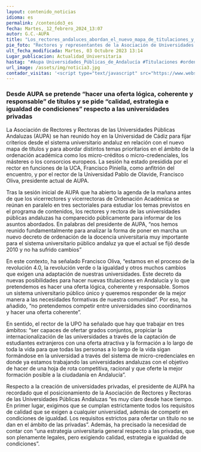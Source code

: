 ```yaml
---
layout: contenido_noticias
idioma: es
permalink: /contenido3_es
fecha: Martes,_12_febrero_2024_13:07
autor: G.C.-AUPA
title: "Los_rectores_andaluces_abordan_el_nuevo_mapa_de_titulaciones_y_piden_igualdad_respecto_a_las_universidades_privadas"
pie_foto: "Rectores y representantes de la Asociación de Universidades Públicas Andaluzas (AUPA)"
ult_fecha_modificada: Martes, 03 Octubre 2023 13:14
Lugar_publicacion: Actualidad_Universitaria
hastag: "#Aupa Universidades_Públicas_de_Andalucía #Titulaciones #ordenación_académica #universidades_privadas"
url_image: /assets/img/noticia3.jpg
contador_visitas: '<script type="text/javascript" src="https://www.websitegoodies.com/counter.php?id=75448&color=%231253bd"></script>'
---
```


### Desde AUPA se pretende “hacer una oferta lógica, coherente y responsable” de títulos y se pide “calidad, estrategia e igualdad de condiciones” respecto a las universidades privadas

La Asociación de Rectores y Rectoras de las Universidades Públicas Andaluzas (AUPA) se han reunido hoy en la Universidad de Cádiz para fijar criterios desde el sistema universitario andaluz en relación con el nuevo mapa de títulos y para abordar distintos temas prioritarios en el ámbito de la ordenación académica como los micro-créditos o micro-credenciales, los másteres o los consorcios europeos. La sesión ha estado presidida por el rector en funciones de la UCA, Francisco Piniella, como anfitrión del encuentro, y por el rector de la Universidad Pablo de Olavide, Francisco Oliva, presidente actual de AUPA.

Tras la sesión inicial de AUPA que ha abierto la agenda de la mañana antes de que los vicerrectores y vicerrectoras de Ordenación Académica se reúnan en paralelo en tres sectoriales para estudiar los temas previstos en el programa de contenidos, los rectores y rectora de las universidades públicas andaluzas ha comparecido públicamente para informar de los asuntos abordados. En palabras del presidente de AUPA, “nos hemos reunido fundamentalmente para analizar la forma de poner en marcha un nuevo decreto de ordenación de la docencia universitaria muy importante para el sistema universitario público andaluz ya que el actual se fijó desde 2010 y no ha sufrido cambios”

En este contexto, ha señalado Francisco Oliva, “estamos en el proceso de la revolución 4.0, la revolución verde o la igualdad y otros muchos cambios que exigen una adaptación de nuestras universidades. Este decreto da nuevas posibilidades para hacer nuevas titulaciones en Andalucía y lo que pretendemos es hacer una oferta lógica, coherente y responsable. Somos un sistema universitario público único y queremos responder de la mejor manera a las necesidades formativas de nuestra comunidad”. Por eso, ha añadido, “no pretendemos competir entre universidades sino coordinarnos y hacer una oferta coherente”.

En sentido, el rector de la UPO ha señalado que hay que trabajar en tres ámbitos: “ser capaces de ofertar grados conjuntos, propiciar la internacionalización de las universidades a través de la captación de estudiantes extranjeros con una oferta atractiva y la formación a lo largo de toda la vida para que todas las personas a lo largo de la vida sigan formándose en la universidad a través del sistema de micro-credenciales en donde ya estamos trabajando las universidades andaluzas con el objetivo de hacer de una hoja de rota competitiva, racional y que oferte la mejor formación posible a la ciudadanía en Andalucía”.

Respecto a la creación de universidades privadas, el presidente de AUPA ha recordado que el posicionamiento de la Asociación de Rectores y Rectoras de las Universidades Públicas Andaluzas “es muy claro desde hace tiempo. En primer lugar, exigimos que se cumplan estrictamente todos los requisitos de calidad que se exigen a cualquier universidad, además de competir en condiciones de igualdad. Los requisitos estrictos para ofertar un título no se dan en el ámbito de las privadas”. Además, ha precisado la necesidad de contar con “una estrategia universitaria general respecto a las privadas, que son plenamente legales, pero exigiendo calidad, estrategia e igualdad de condiciones”.